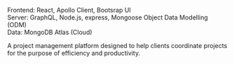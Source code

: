 Frontend: React, Apollo Client, Bootsrap UI <br />
Server: GraphQL, Node.js, express, Mongoose Object Data Modelling (ODM) <br />
Data: MongoDB Atlas (Cloud) <br />

A project management platform designed to help clients coordinate projects for the purpose of efficiency and productivity.
